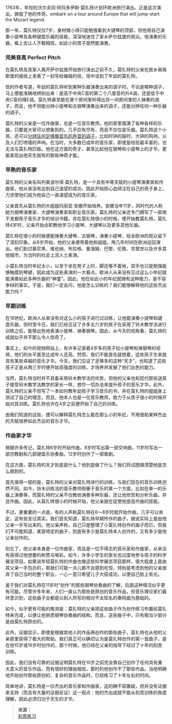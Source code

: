
1763年，年轻的沃尔夫冈·阿玛多伊斯·莫扎特计划环欧洲旅行演出。正是这次演出，铸就了他的传奇。embark on a tour around Europe that will jump-start the Mozart legend.

那一年，莫扎特仅仅7岁，身材矮小得只能勉强看到大键琴的顶部，但他用自己演奏小提琴及各种键盘乐器的技能，深深地迷住了家乡萨尔兹堡的观众。他演奏的乐器，看上去让人不敢相信，如此小的孩子居然能演奏。


### 完美音高 Perfect Pitch

在莫扎特及其家人离开萨尔兹堡开始旅行演出之前不久，莫扎特的父亲在故乡奥格斯堡的报纸上发表了一封写给编辑的信，信中谈到了年幼的莫扎特。

信的作者写道，年幼的莫扎特听到某种乐器演奏出来的调子时，不论是哪种调子，马上便能准确地辨别出来：是高于中央C音的第二个八度音的升A调，还是低于中央C音的降E调。莫扎特甚至能在某个房间里听得出另一间房间里的人弹奏的调子，而且，他不但能分辨小提琴和古钢琴演奏出来的调子，还能分辨任何一种乐器的调子。

莫扎特的父亲是一位作曲家，也是一位音乐教师。他的家里摆满了各种各样的乐器，只要是大家可以想象到的，几乎应有尽有，而且不仅仅是乐器。莫扎特这个小孩，还可以[分辨任何足够像音乐的声音的调子](https://izydplk815.feishu.cn/docx/doxcnQrvdpmRSlS7eXA8DF87Z7f)，比如时钟的报时、大钟的鸣响，以及人们打喷嚏的声响。在当时，大多数已成年的音乐家，即使是经验最丰富的，也无法与莫扎特匹敌。他在这方面的奇才，甚至比起他在钢琴和小提琴上的才华，更能表现出他天生就有的那些神奇才能。


### 早熟的音乐家

莫扎特的父亲名叫列奥波尔得·莫扎特，是一个具有中等天赋的小提琴演奏家和作曲家，他从来没有达到自己渴望的成功，因此开始把心血倾注在自己的孩子身上，力求使他们成为他自己一直渴望成为的音乐家。

父亲首先从莫扎特的大姐姐玛丽亚·安娜开始培养。安娜当年11岁，同时代的人称她为钢琴演奏家、大键琴演奏家和职业音乐家。莫扎特的父亲还专门撰写了一部用于发掘孩子音乐才华的培训书籍，并在莫扎特很小的时候，便开始教莫扎特。莫扎特4岁时，父亲开始全职教他学习小提琴、大键琴以及更多其他乐器。

莫扎特在很小的时候便能弹奏大键琴、古钢琴，演奏小提琴，给全欧洲的观众留下了深刻印象。从6岁开始，他的父亲便带着他和姐姐，用几年时间在欧洲巡回演出。他们到过慕尼黑、维也纳、布拉格、曼海姆、巴黎、伦敦、苏黎世以及许多其他城市，为当时的社会上流人士表演。

小莫扎特当时年纪太小，以至于坐在凳子上时，脚还够不着地，双手也只是勉强能够触摸到琴键，因此成为这些表演的一大看点。欧洲人从来没有见过这么小年纪就能演奏如此多种乐器的“神童”。因此，他在如此小的年纪就拥有这种能力，是不容争辩的事实。于是，我们一定会问，他是怎么训练的？我们能够解释他的这些杰出能力吗？

### 早期训练

在18世纪，欧洲人从来没有对这么小的孩子进行过训练，让他能演奏小提琴和键盘乐器，但时至今日，我们已经见证了许多五六岁的孩子在采用了铃木教学法进行训练之后，能够出色地表演小提琴、弹奏钢琴。因此，从今天的视角看，莫扎特的成就似乎并不那么令人惊奇了。

事实上，如今的视频网站上，有许多记录着4岁多的孩子拉小提琴和弹钢琴的视频，他们的水平甚至比成年人还高。然而，我们不能首先就想着，这些孩子生来就具有某些卓越的音乐才华。今天，我们见证了足够多的这种“天才”，也知道了这些孩子正是从两三岁时便开始高强度的训练，才培养并发展了他们出色的能力。

当然，莫扎特当时并不具备采用铃木教学法的优势，但他的父亲也和现代那些送孩子接受铃木教学法教学的家长一样，想尽一切办法来提升孩子的音乐才华。此外，莫扎特的父亲不但写了一本如何教年幼孩子学习音乐的书，并在莫扎特的姐姐身上测试了自己的理念，而且，他本人也是一位音乐教师，致力于从孩子很小的时候开始对其训练。莫扎特也许在4岁之前便开始了自己的训练。

由我们知道的这些，便可以解释莫扎特怎么能在那么小的年纪，不用借助某种杰出的天赋培养如此杰出的音乐才华。


### 作曲家才华

根据许多传记，莫扎特6岁时开始作曲，8岁时写出第一部交响曲，11岁时写出一部宗教剧和几部键盘乐协奏曲，12岁时创作了一部歌剧。

在这方面，莫扎特的天才到底是什么？他到底做了什么？我们将试图搞清楚他是怎么做到的。

首先值得一提的是，莫扎特的父亲对莫扎特进行的训练，与我们现在的音乐训练迥然不同。如今，铃木训练法的音乐教师侧重于音乐的某一个方面，比如在单一的乐器上演奏等，而莫扎特的父亲不仅教他演奏多种乐器，还让他欣赏和分析乐曲，并且作曲。因此，从莫扎特很小的时候开始，他父亲就在促使他提高作曲的技能。


不过，更重要的一点是，有的人声称莫扎特在6～8岁时就开始作曲，几乎可以肯定，这有些言过其实。我们首先知道，莫扎特早期所作的曲子，据说实际上是由他父亲一手写出来的。他父亲声称，自己只是整理了小莫扎特创作的曲子而已，但我们不可能知道，某首特定的曲子，到底有多少是莫扎特本人创作的，又有多少是他父亲创作的。

别忘了，他父亲本身是一位作曲家，而且是一位不得志的音乐家和作曲家，从来没有获得过他想要的称赞与喝彩。如今，许多小学生的家长也过度地参与孩子的科学展览项目。如果说年轻莫扎特的作曲也像这些科学展览项目那样，很大程度上是由其父亲一手包办的，那我们可能一点儿都不会感到吃惊，特别是考虑到他的父亲放弃了自己当时的整个职业，一心一意只希望儿子大获成功，以便自己脸上有光。

鉴于我们对莫扎特在11岁时“创作”的那些钢琴协奏曲的了解，后面这种情况似乎更有可能。尽管许多年来，人们一直认为那些是原创的音乐作品，但音乐理论家们最终意识到，这些曲子全都是以别人所写的相对不太知名的奏鸣曲为基础的。


如今，似乎更有可能的推测是：莫扎特的父亲把这些曲子作为创作练习布置给莫扎特来完成，以便让他熟悉钢琴协奏曲的结构，而且，这些曲子中，只有相当少部分是由莫扎特原创的。

此外，证据显示，即使是根据其他人的作品再创作的那些曲子，莫扎特也从他的父亲那里获得了极大的帮助。我们真正可以确切认为是莫扎特创作的第一首曲子，是在他15岁或16岁时创作的，那个时候，他已经在父亲的指导下经过了十年的刻苦训练。

因此，我们没有可靠的证据证明莫扎特在10岁之前完全靠自己创作了任何具有重大意义的音乐作品，而有很好的理由相信，那时的他创作不了那些作品。当他明确地开始创作那些原创的、复杂的音乐作品时，已经练习了十年左右的时间。

简单地讲，莫扎特是一位杰出的音乐家和作曲家，这的确不容置疑，但并没有证据来支持（而且有大量的证据反证）这一观点：他的杰出成就不能从刻苦训练的角度理解，因此必须归功于天生的才华。

>**来源：**  
>[刻意练习](读书/学习/刻意练习.md)

